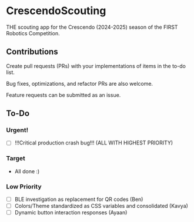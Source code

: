 # CrescendoScouting
THE scouting app for the Crescendo (2024-2025) season of the FIRST Robotics Competition.

## Contributions
Create pull requests (PRs) with your implementations of items in the to-do list.

Bug fixes, optimizations, and refactor PRs are also welcome.

Feature requests can be submitted as an issue.

## To-Do

### Urgent!
- [ ] !!!Critical production crash bug!!! (ALL WITH HIGHEST PRIORITY)

### Target
- All done :)

### Low Priority
- [ ] BLE investigation as replacement for QR codes (Ben)
- [ ] Colors/Theme standardized as CSS variables and consolidated (Kavya)
- [ ] Dynamic button interaction responses (Ayaan)
